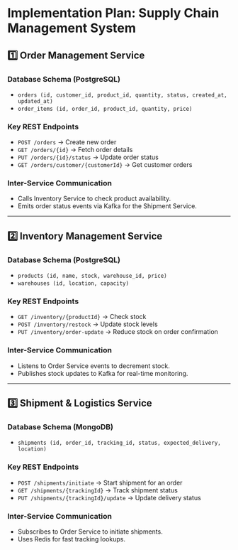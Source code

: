 # **Implementation Plan: Supply Chain Management System**

## **1️⃣ Order Management Service**
### **Database Schema (PostgreSQL)**
- `orders (id, customer_id, product_id, quantity, status, created_at, updated_at)`
- `order_items (id, order_id, product_id, quantity, price)`

### **Key REST Endpoints**
- `POST /orders` → Create new order
- `GET /orders/{id}` → Fetch order details
- `PUT /orders/{id}/status` → Update order status
- `GET /orders/customer/{customerId}` → Get customer orders

### **Inter-Service Communication**
- Calls Inventory Service to check product availability.
- Emits order status events via Kafka for the Shipment Service.

---

## **2️⃣ Inventory Management Service**
### **Database Schema (PostgreSQL)**
- `products (id, name, stock, warehouse_id, price)`
- `warehouses (id, location, capacity)`

### **Key REST Endpoints**
- `GET /inventory/{productId}` → Check stock
- `POST /inventory/restock` → Update stock levels
- `PUT /inventory/order-update` → Reduce stock on order confirmation

### **Inter-Service Communication**
- Listens to Order Service events to decrement stock.
- Publishes stock updates to Kafka for real-time monitoring.

---

## **3️⃣ Shipment & Logistics Service**
### **Database Schema (MongoDB)**
- `shipments (id, order_id, tracking_id, status, expected_delivery, location)`

### **Key REST Endpoints**
- `POST /shipments/initiate` → Start shipment for an order
- `GET /shipments/{trackingId}` → Track shipment status
- `PUT /shipments/{trackingId}/update` → Update delivery status

### **Inter-Service Communication**
- Subscribes to Order Service to initiate shipments.
- Uses Redis for fast tracking lookups.

